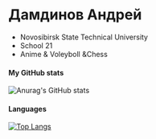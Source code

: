 # Дамдинов Андрей
- Novosibirsk State Technical University
- School 21
- Anime & Voleyboll &Chess
#### My GitHub stats
![Anurag's GitHub stats](https://github-readme-stats.vercel.app/api?username=Ulqiora&count_private=true&show_icons=true&theme=tokyonight&range=all_time)
#### Languages

[![Top Langs](https://github-readme-stats.vercel.app/api/top-langs/?username=Ulqiora&layout=compact&&langs_count=10&count_private=true)](https://github.com/anuraghazra/github-readme-stats)
